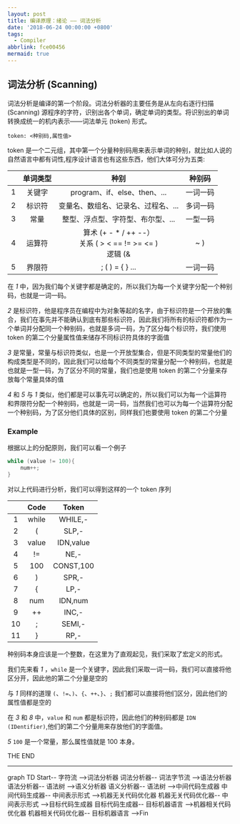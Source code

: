 ```yaml
---
layout: post
title: 编译原理：绪论 —— 词法分析
date: '2018-06-24 00:00:00 +0800'
tags:
  - Compiler
abbrlink: fce00456
mermaid: true
---
```


## 词法分析 (Scanning)


词法分析是编译的第一个阶段。词法分析器的主要任务是从左向右逐行扫描 (Scanning) 源程序的字符，识别出各个单词，确定单词的类型。将识别出的单词转换成统一的机内表示——词法单元 (token) 形式。

```
token: <种别码,属性值>
```
token 是一个二元组，其中第一个分量种别码用来表示单词的种别，就比如人说的自然语言中都有词性,程序设计语言也有这些东西，他们大体可分为五类:

| | 单词类型 | 种别 | 种别码 |
|:-:|:-----:|:---:|:-----:|
| 1 | 关键字 | program、if、else、then、...| 一词一码|
| 2 | 标识符 | 变量名、数组名、记录名、过程名、...| 多词一码 |
| 3 | 常量 | 整型、浮点型、字符型、布尔型、...| 一型一码 |
| 4 |运算符 | 算术 (+ - * / ++ --）</br>关系 ( > < == != >= <= ) </br> 逻辑 (& | ~ ) | 一词一码 </br> 或 </br> 一型一码 |
| 5 | 界限符 | ; ( ) = { } ... | 一词一码 |

在 *1* 中，因为我们每个关键字都是确定的，所以我们为每一个关键字分配一个种别码，也就是一词一码。

*2* 是标识符，他是程序员在编程中为对象等起的名字，由于标识符是一个开放的集合，我们在事先并不能确认到底有那些标识符，因此我们将所有的标识符都作为一个单词并分配同一个种别码，也就是多词一码，为了区分每个标识符，我们使用 token 的第二个分量属性值来储存不同标识符具体的字面值

*3* 是常量，常量与标识符类似，也是一个开放型集合，但是不同类型的常量他们的构成类型是不同的，因此我们可以给每个不同类型的常量分配一个种别码，也就是也就是一型一码，为了区分不同的常量，我们也是使用 token 的第二个分量来存放每个常量具体的值

*4* 和 *5* 与 *1* 类似，他们都是可以事先可以确定的，所以我们可以为每一个运算符和界限符分配一个种别码，也就是一词一码，当然我们也可以为每一个运算符分配一个种别码，为了区分他们具体的区别，同样我们也要使用 token 的第二个分量

### Example

根据以上的分配原则，我们可以看一个例子

```cpp
while (value != 100){
	num++;
}
```

对以上代码进行分析，我们可以得到这样的一个 token 序列

| | Code | Token |
|:-:|:-:|:-:|
| 1 | while | WHILE,-|
| 2 | ( | SLP,-|
| 3 | value | IDN,value|
| 4 | != | NE,-|
| 5 | 100 | CONST,100 |
| 6 | ) | SPR,-|
| 7 | { | LP,- |
| 8 | num | IDN,num |
| 9 | ++ | INC,-|
| 10 | ; | SEMI,-|
| 11 | } | RP,-|

种别码本身应该是一个整数，在这里为了直观起见，我们采取了宏定义的形式。

我们先来看 *1* ，`while` 是一个关键字，因此我们采取一词一码，我们可以直接将他区分开，因此他的第二个分量是空的

与 *1* 同样的道理 `(`、`!=`、`)`、`{`、`++`、`}`、`;` 我们都可以直接将他们区分，因此他们的属性值都是空的

在 *3* 和 *8* 中，`value` 和 `num` 都是标识符，因此他们的种别码都是 `IDN (IDentifier)`,他们的第二个分量用来存放他们的字面值。

*5* `100` 是一个常量，那么属性值就是 100 本身。

THE END

***

<div class="mermaid">
graph TD
	Start-- 字符流 -->词法分析器
	词法分析器-- 词法字节流 -->语法分析器
	语法分析器-- 语法树 -->语义分析器
	语义分析器-- 语法树 -->中间代码生成器
	中间代码生成器-- 中间表示形式 -->机器无关代码优化器
	机器无关代码优化器-- 中间表示形式 -->目标代码生成器
	目标代码生成器-- 目标机器语言 -->机器相关代码优化器
	机器相关代码优化器-- 目标机器语言 -->Fin
</div>